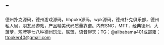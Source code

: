 # -
德州扑克源码，德州游戏源码，hhpoke源码，wpk源码，德州扑克俱乐部，德州私人局，朋友局游戏，产品精美代码质量靠谱。内有SNG，MTT，经典德州，大菠萝，短牌等七八种德州玩法，联盟，语音聊天；TG：@alibabama401或邮箱：ttpoker40@gmail.com
